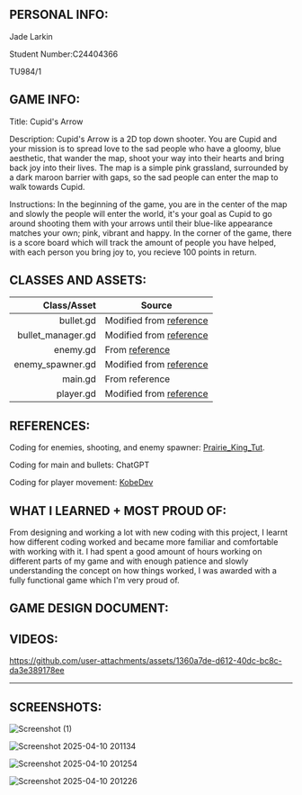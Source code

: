 PERSONAL INFO:
---------------
Jade Larkin 

Student Number:C24404366 

TU984/1

GAME INFO:
------------------
Title: Cupid's Arrow

Description: Cupid's Arrow is a 2D top down shooter. You are Cupid and your mission is to spread love to the sad people who have a gloomy, blue aesthetic, that wander the map, shoot your way into their hearts and bring back joy into their lives. The map is a simple pink grassland, surrounded by a dark maroon barrier with gaps, so the sad people can enter the map to walk towards Cupid.

Instructions: In the beginning of the game, you are in the center of the map and slowly the people will enter the world, it's your goal as Cupid to go around shooting them with your arrows until their blue-like appearance matches your own; pink, vibrant and happy. In the corner of the game, there is a score board which will track the amount of people you have helped, with each person you bring joy to, you recieve 100 points in return.

CLASSES AND ASSETS:
------------------------------
| Class/Asset | Source |
|-----:|---------------|
|bullet.gd | Modified from [reference](https://github.com/russs123/Prairie_King_Tut/blob/4f5917141c5cdedc6442281e9488fde3e3424a02/scenes/bullet.gd) |
|bullet_manager.gd | Modified from [reference](https://github.com/russs123/Prairie_King_Tut/blob/4f5917141c5cdedc6442281e9488fde3e3424a02/scenes/BulletManager.gd) |
|enemy.gd| From [reference](https://github.com/russs123/Prairie_King_Tut/blob/4f5917141c5cdedc6442281e9488fde3e3424a02/scenes/goblin.gd) |
|enemy_spawner.gd |Modified from [reference](https://github.com/russs123/Prairie_King_Tut/blob/4f5917141c5cdedc6442281e9488fde3e3424a02/scenes/enemy_spawner.gd) |
|main.gd | From reference |
|player.gd| Modified from [reference](https://github.com/kobeDevStuff/2D-Procedurally-Generating-with-unloading/blob/main/player.gd) |

REFERENCES:
-------------------
Coding for enemies, shooting, and enemy spawner: [Prairie_King_Tut](https://github.com/russs123/Prairie_King_Tut/tree/4f5917141c5cdedc6442281e9488fde3e3424a02/scenes).

Coding for main and bullets: ChatGPT

Coding for player movement: [KobeDev](https://github.com/kobeDevStuff/2D-Procedurally-Generating-with-unloading/tree/main)

WHAT I LEARNED + MOST PROUD OF:
----------------------------
From designing and working a lot with new coding with this project, I learnt how different coding worked and became more familiar and comfortable with working with it. I had spent a good amount of hours working on different parts of my game and with enough patience and slowly understanding the concept on how things worked, I was awarded with a fully functional game which I'm very proud of.

GAME DESIGN DOCUMENT:
------------------------

VIDEOS:
-------------

https://github.com/user-attachments/assets/1360a7de-d612-40dc-bc8c-da3e389178ee

-----------------

SCREENSHOTS:
---------------------
![Screenshot (1)](https://github.com/user-attachments/assets/ebbc2a9b-82d8-4d88-a4bc-c1deebae31d5)

![Screenshot 2025-04-10 201134](https://github.com/user-attachments/assets/1f64ffd2-25f1-4a8e-9f6d-e5d75625e00a)

![Screenshot 2025-04-10 201254](https://github.com/user-attachments/assets/7e71f0d0-86dd-40c0-a5c9-392537815a32)

![Screenshot 2025-04-10 201226](https://github.com/user-attachments/assets/7be3fdd1-d440-4268-9a93-91df50951f23)
